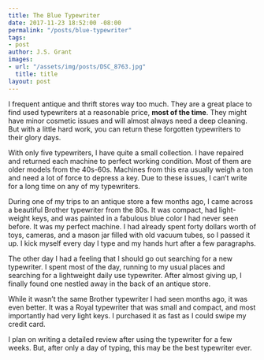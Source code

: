 ```yaml
---
title: The Blue Typewriter
date: 2017-11-23 18:52:00 -08:00
permalink: "/posts/blue-typewriter"
tags:
- post
author: J.S. Grant
images:
- url: "/assets/img/posts/DSC_8763.jpg"
  title: title
layout: post
---
```


I frequent antique and thrift stores way too much. They are a great place to find used typewriters at a reasonable price, **most of the time**. They might have minor cosmetic issues and will almost always need a deep cleaning. But with a little hard work, you can return these forgotten typewriters to their glory days.

With only five typewriters, I have quite a small collection. I have repaired and returned each machine to perfect working condition. Most of them are older models from the 40s-60s. Machines from this era usually weigh a ton and need a lot of force to depress a key. Due to these issues, I can’t write for a long time on any of my typewriters.

During one of my trips to an antique store a few months ago, I came across a beautiful Brother typewriter from the 80s. It was compact, had light-weight keys, and was painted in a fabulous blue color I had never seen before. It was my perfect machine. I had already spent forty dollars worth of toys, cameras, and a mason jar filled with old vacuum tubes, so I passed it up. I kick myself every day I type and my hands hurt after a few paragraphs.

The other day I had a feeling that I should go out searching for a new typewriter. I spent most of the day, running to my usual places and searching for a lightweight daily use typewriter. After almost giving up, I finally found one nestled away in the back of an antique store.

While it wasn’t the same Brother typewriter I had seen months ago, it was even better. It was a Royal typewriter that was small and compact, and most importantly had very light keys. I purchased it as fast as I could swipe my credit card.

I plan on writing a detailed review after using the typewriter for a few weeks. But, after only a day of typing, this may be the best typewriter ever.